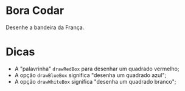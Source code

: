 # Bora Codar
Desenhe a bandeira da França.

# Dicas
- A "palavrinha" `drawRedBox` para desenhar um quadrado vermelho;
- A opção `drawBlueBox` significa "desenha um quadrado azul";
- A opção `drawWhiteBox` significa "desenha um quadrado branco";
